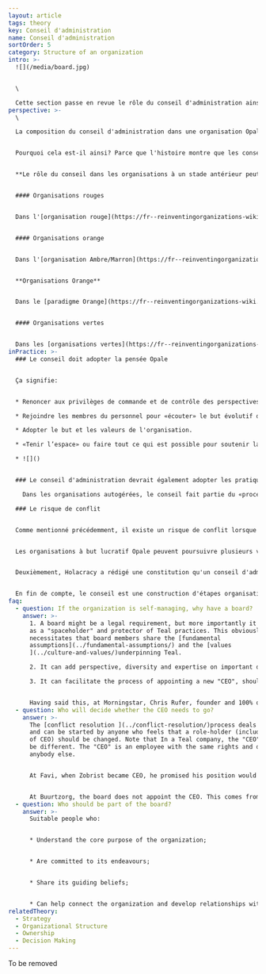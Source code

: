 ```yaml
---
layout: article
tags: theory
key: Conseil d'administration
name: Conseil d'administration
sortOrder: 5
category: Structure of an organization
intro: >-
  ![](/media/board.jpg)


  \

  Cette section passe en revue le rôle du conseil d'administration ainsi que certaines pratiques et méthodes de travail en tant que conseil d'administration sous Opale.
perspective: >-
  \

  La composition du conseil d'administration dans une organisation Opale est cruciale, dit Frédéric Laloux. Il prévient que, en adoptant une approche Opale, «Les seuls facteurs décisifs sont la vision du monde des dirigeants et des propriétaires / du conseil d'administration de l'organisation.» ^ \ \[Laloux, Frédéric. Réinventer les organisations. Nelson Parker (2014), page 238] 


  Pourquoi cela est-il ainsi? Parce que l'histoire montre que les conseils d'administration peuvent bien soutenir les pratiques Opales lorsque tout va bien. Mais, sous la pression, le soutien des personnes extérieures - qui composent généralement le conseil d'administration et qui n'ont peut-être pas travaillé dans un environnement similaire auparavant - peut s'évaporer rapidement et, dans le cadre de notre structure juridique actuelle, les conseils continuent d'avoir l'autorité ultime.


  **Le rôle du conseil dans les organisations à un stade antérieur peut être caractérisé comme suit:** 


  #### Organisations rouges


  Dans l'[organisation rouge](https://fr--reinventingorganizations-wiki.netlify.app/theory/red-organizations/) alors que le chef / patron peut se confier à des collègues ou à une famille de confiance, le vrai pouvoir est exercé par une seule personne. Un «conseil de surveillance» n’est ni le bienvenu, ni approprié dans ces circonstances.


  #### Organisations orange


  Dans l'[organisation Ambre/Marron](https://fr--reinventingorganizations-wiki.netlify.app/theory/amber-paradigm-and-organizations/), le conseil typique est une petite classe sociale au sommet d'une hiérarchie rigide. Il peut y avoir des critères formels d'inclusion ou un processus de qualification. Le conseil joue le rôle de «gardien»: il veille au respect des traditions, des règles et des processus.


  **Organisations Orange**


  Dans le [paradigme Orange](https://fr--reinventingorganizations-wiki.netlify.app/theory/orange-paradigm-and-organizations/), le conseil existe pour tenir la direction, responsable au nom des actionnaires / propriétaires ou dans le cas d'une organisation à but non lucratif au nom de ses bailleurs de fonds. Il se concentre sur les objectifs, les résultats, les stratégies, les contrôles et la relève. Il est chargé de nommer et, si nécessaire, de révoquer le directeur général.


  #### Organisations vertes


  Dans les [organisations vertes](https://fr--reinventingorganizations-wiki.netlify.app/theory/green-paradigm-and-organizations/), les responsabilités du conseil sont similaires à celles d’Orange, mais il est plus probable qu’elles soient les gardiens de l’objectif / des valeurs de l’organisation et des intérêts de multiples parties prenantes. Dans les organisations vertes à but lucratif, les actionnaires sont souvent considérés comme l'un des groupes de parties prenantes, et les membres individuels du conseil peuvent être désignés pour représenter spécifiquement les intérêts d'autres parties prenantes, comme les employés.
inPractice: >-
  ### Le conseil doit adopter la pensée Opale


  Ça signifie:


  * Renoncer aux privilèges de commande et de contrôle des perspectives antérieures

  * Rejoindre les membres du personnel pour «écouter» le but évolutif de l'organisation et être disposé à suivre sa direction.

  * Adopter le but et les valeurs de l'organisation.

  * «Tenir l’espace» ou faire tout ce qui est possible pour soutenir la pratique de l’organisation d’une approche Opale.

  * ![]()


  ### Le conseil d'administration devrait également adopter les pratiques Opales

    Dans les organisations autogérées, le conseil fait partie du «processus de conseil». Par exemple, si un membre du conseil estime qu'une décision est nécessaire, elle devrait demander conseil aux personnes appropriées dans toute l'organisation. Ce faisant, elle montre non seulement son soutien à la pratique, mais invite également les autres à demander conseil au conseil. Cela signifie que la division entre le conseil et le reste de l’entreprise devient plus «poreuse», ce qui réduit le besoin d’intermédiaires.

  ### Le risque de conflit


  Comme mentionné précédemment, il existe un risque de conflit lorsque les membres du conseil d'administration n'ont pas une vision du monde Opale profondément ancrée, car un conseil d'administration a généralement l'autorité légale ultime. Même pour les membres du conseil d'administration ayant une vision du monde Opale, il existe un risque de problèmes dans les organisations à but lucratif. Cela est dû au fait que les membres du conseil d'administration ont une obligation fiduciaire envers les actionnaires, et il est au moins possible que les pratiques Opale ne soient pas toujours considérées comme remplissant ces obligations fiduciaires.


  Les organisations à but lucratif Opale peuvent poursuivre plusieurs voies pour limiter ce risque de conflit. Premièrement, ils peuvent travailler à la transition (avec le consentement approprié des actionnaires) de la société vers une structure de «société bénéficiaire». Cette structure, adoptée dans de nombreux États des États-Unis, étend le devoir des administrateurs aux intérêts non financiers tels que les avantages sociaux, les préoccupations des employés et des fournisseurs et l'impact environnemental.


  Deuxièmement, Holacracy a rédigé une constitution qu'un conseil d'administration peut adopter et rendre contraignante, même pour les futurs actionnaires. Elle donne aux actionnaires une voix légitime sur les questions liées à la finance, mais les empêche d'imposer unilatéralement une stratégie ou de ramener l'organisation aux pratiques de gestion traditionnelles.


  En fin de compte, le conseil est une construction d'étapes organisationnelles antérieures, et on ne sait pas encore exactement quel devrait être son rôle sous Opale ou même si dans sa forme actuelle, il est entièrement compatible avec une organisation Opale.
faq:
  - question: If the organization is self-managing, why have a board?
    answer: >-
      1. A board might be a legal requirement, but more importantly it can act
      as a "spaceholder" and protector of Teal practices. This obviously
      necessitates that board members share the [fundamental
      assumptions](../fundamental-assumptions/) and the [values
      ](../culture-and-values/)underpinning Teal.

      2. It can add perspective, diversity and expertise on important decisions via the advice process.

      3. It can facilitate the process of appointing a new "CEO", should the organization have a continuing need for such a role, when a transition is due.


      Having said this, at Morningstar, Chris Rufer, founder and 100% owner, sees no need for a board. People at Morningstar regard the company’s mission/purpose as their ultimate boss.
  - question: Who will decide whether the CEO needs to go?
    answer: >-
      The [conflict resolution ](../conflict-resolution/)process deals with this
      and can be started by anyone who feels that a role-holder (including that
      of CEO) should be changed. Note that In a Teal company, the "CEO" role may
      be different. The "CEO" is an employee with the same rights and duties as
      anybody else.


      At Favi, when Zobrist became CEO, he promised his position would be submitted to a vote every 5 years.


      At Buurtzorg, the board does not appoint the CEO. This comes from within the organization itself.
  - question: Who should be part of the board?
    answer: >-
      Suitable people who:


      * Understand the core purpose of the organization; 


      * Are committed to its endeavours;


      * Share its guiding beliefs;


      * Can help connect the organization and develop relationships with its external environment.
relatedTheory:
  - Strategy
  - Organizational Structure
  - Ownership
  - Decision Making
---
```

To be removed